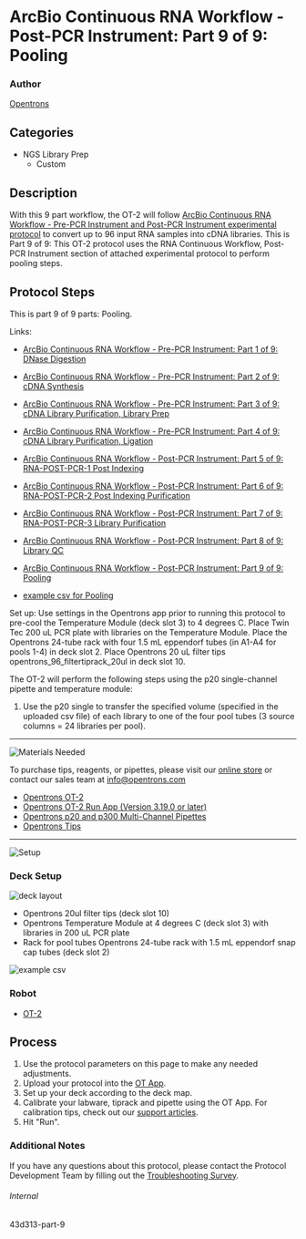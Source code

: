 # ArcBio Continuous RNA Workflow - Post-PCR Instrument: Part 9 of 9: Pooling

### Author
[Opentrons](https://opentrons.com/)

## Categories
* NGS Library Prep
     * Custom

## Description

With this 9 part workflow, the OT-2 will follow [ArcBio Continuous RNA Workflow - Pre-PCR Instrument and Post-PCR Instrument experimental protocol](https://opentrons-protocol-library-website.s3.amazonaws.com/custom-README-images/43d313/ArcBio_RNA_Workflow_020922.xlsx) to convert up to 96 input RNA samples into cDNA libraries. This is Part 9 of 9: This OT-2 protocol uses the RNA Continuous Workflow, Post-PCR Instrument section of attached experimental protocol to perform pooling steps.

## Protocol Steps

This is part 9 of 9 parts: Pooling.

Links:
* [ArcBio Continuous RNA Workflow - Pre-PCR Instrument: Part 1 of 9: DNase Digestion](https://protocols.opentrons.com/protocol/43d313)

* [ArcBio Continuous RNA Workflow - Pre-PCR Instrument: Part 2 of 9: cDNA Synthesis](https://protocols.opentrons.com/protocol/43d313-part-2)

* [ArcBio Continuous RNA Workflow - Pre-PCR Instrument: Part 3 of 9: cDNA Library Purification, Library Prep](https://protocols.opentrons.com/protocol/43d313-part-3)

* [ArcBio Continuous RNA Workflow - Pre-PCR Instrument: Part 4 of 9: cDNA Library Purification, Ligation](https://protocols.opentrons.com/protocol/43d313-part-4)

* [ArcBio Continuous RNA Workflow - Post-PCR Instrument: Part 5 of 9: RNA-POST-PCR-1 Post Indexing](https://protocols.opentrons.com/protocol/43d313-part-5)

* [ArcBio Continuous RNA Workflow - Post-PCR Instrument: Part 6 of 9: RNA-POST-PCR-2 Post Indexing Purification](https://protocols.opentrons.com/protocol/43d313-part-6)

* [ArcBio Continuous RNA Workflow - Post-PCR Instrument: Part 7 of 9: RNA-POST-PCR-3 Library Purification](https://protocols.opentrons.com/protocol/43d313-part-7)

* [ArcBio Continuous RNA Workflow - Post-PCR Instrument: Part 8 of 9: Library QC](https://protocols.opentrons.com/protocol/43d313-part-8)

* [ArcBio Continuous RNA Workflow - Post-PCR Instrument: Part 9 of 9: Pooling](https://protocols.opentrons.com/protocol/43d313-part-9)

* [example csv for Pooling](https://opentrons-protocol-library-website.s3.amazonaws.com/custom-README-images/43d313/example_csv.csv)

Set up: Use settings in the Opentrons app prior to running this protocol to pre-cool the Temperature Module (deck slot 3) to 4 degrees C. Place Twin Tec 200 uL PCR plate with libraries on the Temperature Module. Place the Opentrons 24-tube rack with four 1.5 mL eppendorf tubes (in A1-A4 for pools 1-4) in deck slot 2. Place Opentrons 20 uL filter tips opentrons_96_filtertiprack_20ul in deck slot 10.

The OT-2 will perform the following steps using the p20 single-channel pipette and temperature module:
1. Use the p20 single to transfer the specified volume (specified in the uploaded csv file) of each library to one of the four pool tubes (3 source columns = 24 libraries per pool).
---
![Materials Needed](https://s3.amazonaws.com/opentrons-protocol-library-website/custom-README-images/001-General+Headings/materials.png)

To purchase tips, reagents, or pipettes, please visit our [online store](https://shop.opentrons.com/) or contact our sales team at [info@opentrons.com](mailto:info@opentrons.com)

* [Opentrons OT-2](https://shop.opentrons.com/collections/ot-2-robot/products/ot-2)
* [Opentrons OT-2 Run App (Version 3.19.0 or later)](https://opentrons.com/ot-app/)
* [Opentrons p20 and p300 Multi-Channel Pipettes](https://shop.opentrons.com/collections/ot-2-pipettes/products/single-channel-electronic-pipette)
* [Opentrons Tips](https://shop.opentrons.com/collections/opentrons-tips)

---
![Setup](https://s3.amazonaws.com/opentrons-protocol-library-website/custom-README-images/001-General+Headings/Setup.png)

### Deck Setup
![deck layout](https://opentrons-protocol-library-website.s3.amazonaws.com/custom-README-images/43d313/screenshot+deck-9.png)

* Opentrons 20ul filter tips (deck slot 10)
* Opentrons Temperature Module at 4 degrees C (deck slot 3) with libraries in 200 uL PCR plate
* Rack for pool tubes Opentrons 24-tube rack with 1.5 mL eppendorf snap cap tubes (deck slot 2)

![example csv](https://opentrons-protocol-library-website.s3.amazonaws.com/custom-README-images/43d313/screenshot+example+csv.png)

### Robot
* [OT-2](https://opentrons.com/ot-2)

## Process
1. Use the protocol parameters on this page to make any needed adjustments.
2. Upload your protocol into the [OT App](https://opentrons.com/ot-app).
3. Set up your deck according to the deck map.
4. Calibrate your labware, tiprack and pipette using the OT App. For calibration tips, check out our [support articles](https://support.opentrons.com/en/collections/1559720-guide-for-getting-started-with-the-ot-2).
5. Hit "Run".

### Additional Notes
If you have any questions about this protocol, please contact the Protocol Development Team by filling out the [Troubleshooting Survey](https://protocol-troubleshooting.paperform.co/).

###### Internal
43d313-part-9
